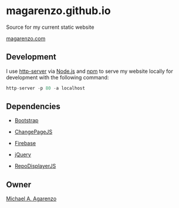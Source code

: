 # magarenzo.github.io

Source for my current static website

[magarenzo.com](https://magarenzo.com)

## Development

I use [http-server](https://www.npmjs.com/package/http-server) via [Node.js](https://nodejs.org/en/) and [npm](https://www.npmjs.com/) to serve my website locally for development with the following command:

```javascript
http-server -p 80 -a localhost
```

## Dependencies

* [Bootstrap](https://getbootstrap.com/)

* [ChangePageJS](https://github.com/magarenzo/ChangePageJS)

* [Firebase](https://firebase.google.com/)

* [jQuery](https://jquery.com/)

* [RepoDisplayerJS](https://github.com/magarenzo/RepoDisplayerJS)

## Owner

[Michael A. Agarenzo](https://magarenzo.com)
